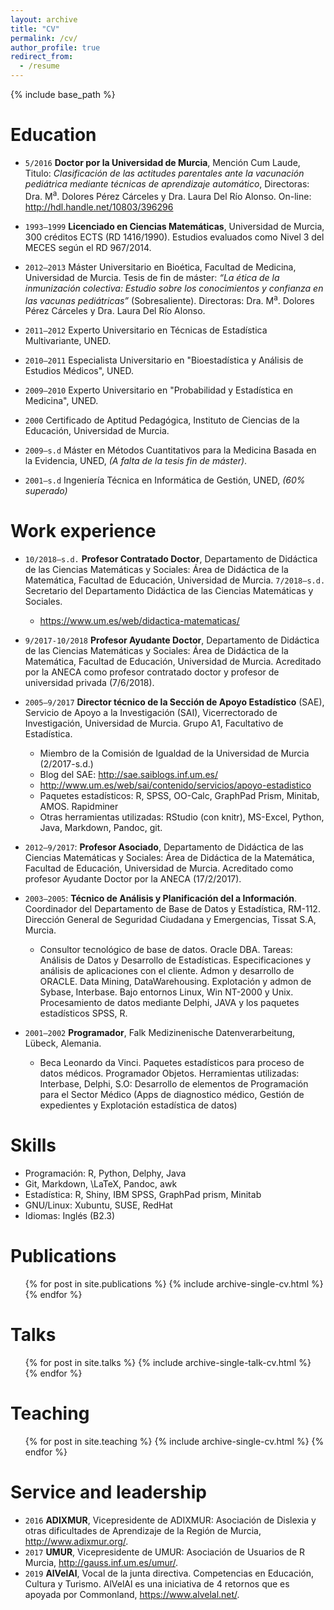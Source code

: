```yaml
---
layout: archive
title: "CV"
permalink: /cv/
author_profile: true
redirect_from:
  - /resume
---
```


{% include base_path %}

Education
======
* `5/2016` **Doctor por la Universidad de Murcia**, Mención Cum Laude, Titulo: _Clasificación de las actitudes parentales ante la vacunación pediátrica mediante técnicas de aprendizaje automático_, Directoras: Dra. M<sup>a</sup>. Dolores Pérez Cárceles y Dra. Laura Del Río Alonso. On-line: <http://hdl.handle.net/10803/396296>
* `1993–1999` **Licenciado en Ciencias Matemáticas**, Universidad de Murcia, 300 créditos ECTS (RD 1416/1990). Estudios evaluados como Nivel 3 del MECES según el RD 967/2014.
* `2012–2013` Máster Universitario en Bioética, Facultad de Medicina, Universidad de Murcia. Tesis de fin de máster: _“La ética de la inmunización colectiva: Estudio sobre los conocimientos y confianza en las vacunas pediátricas”_ (Sobresaliente). Directoras: Dra. M<sup>a</sup>. Dolores Pérez Cárceles y Dra. Laura Del Río Alonso.
* `2011–2012` Experto Universitario en Técnicas de Estadística Multivariante, UNED.
* `2010–2011` Especialista Universitario en "Bioestadística y Análisis de Estudios Médicos", UNED.
* `2009–2010` Experto Universitario en "Probabilidad y Estadística en Medicina", UNED.
* `2000` Certificado de Aptitud Pedagógica, Instituto de Ciencias de la Educación, Universidad de Murcia.

* `2009–s.d` Máster en Métodos Cuantitativos para la Medicina Basada en la Evidencia, UNED, _(A falta de la tesis fin de máster)_.
* `2001–s.d` Ingeniería Técnica en Informática de Gestión, UNED, _(60% superado)_

Work experience
======
* `10/2018–s.d.` **Profesor Contratado Doctor**, Departamento de Didáctica de las Ciencias Matemáticas y Sociales: Área de Didáctica de la Matemática, Facultad de Educación, Universidad de Murcia. `7/2018–s.d.` Secretario del Departamento Didáctica de las Ciencias Matemáticas y Sociales.
  * <https://www.um.es/web/didactica-matematicas/>
* `9/2017-10/2018`  **Profesor Ayudante Doctor**, Departamento de Didáctica de las Ciencias Matemáticas y Sociales: Área de Didáctica de la Matemática, Facultad de Educación, Universidad de Murcia. Acreditado por la ANECA como profesor contratado doctor y profesor de universidad privada (7/6/2018). 
* `2005–9/2017` **Director técnico de la Sección de Apoyo Estadístico** (SAE), Servicio de Apoyo a la Investigación (SAI), Vicerrectorado de Investigación, Universidad de Murcia. Grupo A1, Facultativo de Estadística.
  * Miembro de la Comisión de Igualdad de la Universidad de Murcia (2/2017-s.d.)
  * Blog del SAE: <http://sae.saiblogs.inf.um.es/>
  * <http://www.um.es/web/sai/contenido/servicios/apoyo-estadistico>
  * Paquetes estadísticos: R, SPSS, OO-Calc, GraphPad Prism, Minitab, AMOS. Rapidminer
  * Otras herramientas utilizadas: RStudio (con knitr), MS-Excel, Python, Java, Markdown, Pandoc, git.




* `2012–9/2017`: **Profesor Asociado**, Departamento de Didáctica de las Ciencias Matemáticas y Sociales: Área de Didáctica de la Matemática, Facultad de Educación, Universidad de Murcia. Acreditado como profesor Ayudante Doctor por la ANECA (17/2/2017).
* `2003–2005`: **Técnico de Análisis y Planificación del a Información**. Coordinador del Departamento de Base de Datos y Estadística, RM-112. Dirección General de Seguridad Ciudadana y Emergencias, Tissat S.A, Murcia.
  * Consultor tecnológico de base de datos. Oracle DBA. Tareas: Análisis de Datos y Desarrollo de Estadísticas. Especificaciones y análisis de aplicaciones con el cliente. Admon y desarrollo de ORACLE. Data Mining, DataWarehousing. Explotación y admon de Sybase, Interbase. Bajo entornos Linux, Win NT-2000 y Unix. Procesamiento de datos mediante Delphi, JAVA y los paquetes estadísticos SPSS, R.
* `2001–2002` **Programador**, Falk Medizinenische Datenverarbeitung, Lübeck, Alemania. 
  * Beca Leonardo da Vinci. Paquetes estadísticos para proceso de datos médicos. Programador Objetos. Herramientas utilizadas: Interbase, Delphi, S.O: Desarrollo de elementos de Programación para el Sector Médico (Apps de diagnostico médico, Gestión de expedientes y Explotación estadística de datos)

Skills
======
* Programación: R, Python, Delphy, Java
* Git, Markdown, \LaTeX, Pandoc, awk
* Estadística: R, Shiny, IBM SPSS, GraphPad prism, Minitab 
* GNU/Linux: Xubuntu, SUSE, RedHat
* Idiomas: Inglés (B2.3)

Publications
======
  <ul>{% for post in site.publications %}
    {% include archive-single-cv.html %}
  {% endfor %}</ul>
  
Talks
======
  <ul>{% for post in site.talks %}
    {% include archive-single-talk-cv.html %}
  {% endfor %}</ul>
  
Teaching
======
  <ul>{% for post in site.teaching %}
    {% include archive-single-cv.html %}
  {% endfor %}</ul>
  
Service and leadership
======
* `2016` **ADIXMUR**, Vicepresidente de ADIXMUR: Asociación de Dislexia y otras dificultades de Aprendizaje de la Región de Murcia, <http://www.adixmur.org/>.
* `2017` **UMUR**, Vicepresidente de UMUR: Asociación de Usuarios de R Murcia, <http://gauss.inf.um.es/umur/>.
* `2019` **AlVelAl**, Vocal de la junta directiva. Competencias en Educación, Cultura y Turismo. AlVelAl es una iniciativa de 4 retornos que es apoyada por Commonland, <https://www.alvelal.net/>.


